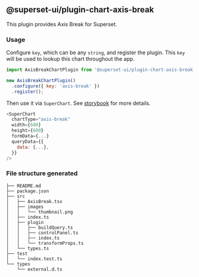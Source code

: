 ## @superset-ui/plugin-chart-axis-break



This plugin provides Axis Break for Superset.

### Usage

Configure `key`, which can be any `string`, and register the plugin. This `key` will be used to lookup this chart throughout the app.

```js
import AxisBreakChartPlugin from '@superset-ui/plugin-chart-axis-break';

new AxisBreakChartPlugin()
  .configure({ key: 'axis-break' })
  .register();
```

Then use it via `SuperChart`. See [storybook](https://apache-superset.github.io/superset-ui/?selectedKind=plugin-chart-axis-break) for more details.

```js
<SuperChart
  chartType="axis-break"
  width={600}
  height={600}
  formData={...}
  queryData={{
    data: {...},
  }}
/>
```

### File structure generated

```
├── README.md
├── package.json
├── src
│   ├── AxisBreak.tsx
│   ├── images
│   │   └── thumbnail.png
│   ├── index.ts
│   ├── plugin
│   │   ├── buildQuery.ts
│   │   ├── controlPanel.ts
│   │   ├── index.ts
│   │   └── transformProps.ts
│   └── types.ts
├── test
│   └── index.test.ts
└── types
    └── external.d.ts
```